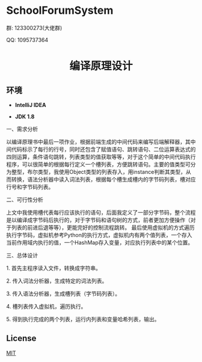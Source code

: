 # SchoolForumSystem

<p>群: 123300273(大佬群)</p>
<p>QQ: 1095737364</p>
<p><h1 align="center">编译原理设计</h1></p>


## 环境

- <b>IntelliJ IDEA</b>

- <b>JDK 1.8</b>
<p>一、需求分析</p>
<p>以编译原理书中最后一项作业，根据前端生成的中间代码来编写后端解释器，其中间代码标示了每行的行号，同时还包含了赋值语句、跳转语句、二位运算表达式的四则运算，条件语句跳转，列表类型的值获取等等，对于这个简单的中间代码执行程序，可以很简单的根据每行定义一个槽列表，方便跳转语句。主要的值类型可分为整型，布尔类型，我使用Object类型的列表存入，用instance判断其类型，从而转换，语法分析器中读入词法列表，根据每个槽生成槽内的字节码列表，槽对应行号和字节码列表。</p>
<p>二、可行性分析</p>
 
<p>上文中我使用槽代表每行应该执行的语句，后面我定义了一部分字节码，整个流程是以编译成字节码后执行的，对于字节码和语句树的方式，前者更加方便操作（对于列表的前进后退等等），更能完好的控制流程跳转。
最后使用虚拟机的方式遍历执行字节码，虚拟机参考Python的执行方式，虚拟机内有两个值列表，一个存入当前作用域内执行的值，一个HashMap存入变量，对应执行列表中的某个位置。</p>


<p>三、总体设计</p>
<p>1.   首先主程序读入文件，转换成字符串。</p>
<p>2.   传入词法分析器，生成特定的词法列表。</p>
<p>3.   传入语法分析器，生成槽列表（字节码列表）。</p>
<p>4.   槽列表传入虚拟机，遍历执行。</p>
<p>5.   得到执行完成的两个列表，运行内列表和变量哈希列表，输出。</p>


## License

[MIT](https://www.cnblogs.com/yysbolg/)


